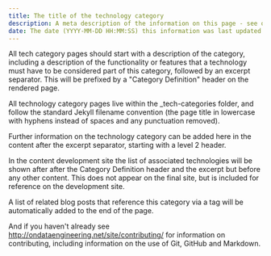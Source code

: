 ```yaml
---
title: The title of the technology category
description: A meta description of the information on this page - see other pages for examples
date: The date (YYYY-MM-DD HH:MM:SS) this information was last updated - causes an update to the RSS feed and e-mail newsletter
---
```

All tech category pages should start with a description of the category, including a description of the functionality or features that a technology must have to be considered part of this category, followed by an excerpt separator.  This will be prefixed by a "Category Definition" header on the rendered page.
<!--more-->

All technology category pages live within the _tech-categories folder, and follow the standard Jekyll filename convention (the page title in lowercase with hyphens instead of spaces and any punctuation removed).

Further information on the technology category can be added here in the content after the excerpt separator, starting with a level 2 header.

In the content development site the list of associated technologies will be shown after after the Category Definition header and the excerpt but before any other content.  This does not appear on the final site, but is included for reference on the development site.

A list of related blog posts that reference this category via a tag will be automatically added to the end of the page.

And if you haven't already see http://ondataengineering.net/site/contributing/ for information on contributing, including information on the use of Git, GitHub and Markdown.
